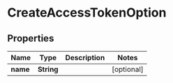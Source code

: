 
# CreateAccessTokenOption

## Properties
Name | Type | Description | Notes
------------ | ------------- | ------------- | -------------
**name** | **String** |  |  [optional]



